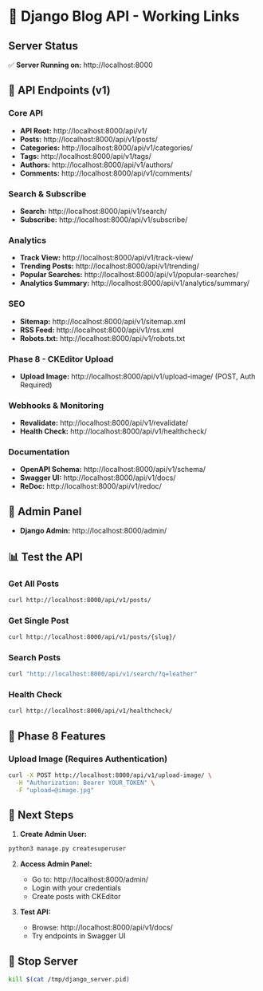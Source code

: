 # 🚀 Django Blog API - Working Links

## Server Status
✅ **Server Running on:** http://localhost:8000

## 📍 API Endpoints (v1)

### Core API
- **API Root:** http://localhost:8000/api/v1/
- **Posts:** http://localhost:8000/api/v1/posts/
- **Categories:** http://localhost:8000/api/v1/categories/
- **Tags:** http://localhost:8000/api/v1/tags/
- **Authors:** http://localhost:8000/api/v1/authors/
- **Comments:** http://localhost:8000/api/v1/comments/

### Search & Subscribe
- **Search:** http://localhost:8000/api/v1/search/
- **Subscribe:** http://localhost:8000/api/v1/subscribe/

### Analytics
- **Track View:** http://localhost:8000/api/v1/track-view/
- **Trending Posts:** http://localhost:8000/api/v1/trending/
- **Popular Searches:** http://localhost:8000/api/v1/popular-searches/
- **Analytics Summary:** http://localhost:8000/api/v1/analytics/summary/

### SEO
- **Sitemap:** http://localhost:8000/api/v1/sitemap.xml
- **RSS Feed:** http://localhost:8000/api/v1/rss.xml
- **Robots.txt:** http://localhost:8000/api/v1/robots.txt

### Phase 8 - CKEditor Upload
- **Upload Image:** http://localhost:8000/api/v1/upload-image/ (POST, Auth Required)

### Webhooks & Monitoring
- **Revalidate:** http://localhost:8000/api/v1/revalidate/
- **Health Check:** http://localhost:8000/api/v1/healthcheck/

### Documentation
- **OpenAPI Schema:** http://localhost:8000/api/v1/schema/
- **Swagger UI:** http://localhost:8000/api/v1/docs/
- **ReDoc:** http://localhost:8000/api/v1/redoc/

## 🔐 Admin Panel
- **Django Admin:** http://localhost:8000/admin/

## 📊 Test the API

### Get All Posts
```bash
curl http://localhost:8000/api/v1/posts/
```

### Get Single Post
```bash
curl http://localhost:8000/api/v1/posts/{slug}/
```

### Search Posts
```bash
curl "http://localhost:8000/api/v1/search/?q=leather"
```

### Health Check
```bash
curl http://localhost:8000/api/v1/healthcheck/
```

## 🎯 Phase 8 Features

### Upload Image (Requires Authentication)
```bash
curl -X POST http://localhost:8000/api/v1/upload-image/ \
  -H "Authorization: Bearer YOUR_TOKEN" \
  -F "upload=@image.jpg"
```

## 📝 Next Steps

1. **Create Admin User:**
```bash
python3 manage.py createsuperuser
```

2. **Access Admin Panel:**
   - Go to: http://localhost:8000/admin/
   - Login with your credentials
   - Create posts with CKEditor

3. **Test API:**
   - Browse: http://localhost:8000/api/v1/docs/
   - Try endpoints in Swagger UI

## 🛑 Stop Server
```bash
kill $(cat /tmp/django_server.pid)
```
